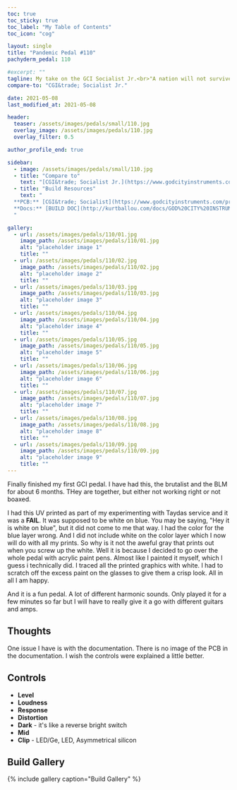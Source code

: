 ```yaml
---
toc: true
toc_sticky: true
toc_label: "My Table of Contents"
toc_icon: "cog"

layout: single
title: "Pandemic Pedal #110"
pachyderm_pedal: 110

#excerpt: ""
tagline: My take on the GCI Socialist Jr.<br>"A nation will not survive morally or economically when so few have so much and so many have so little" - Bernie Sanders
compare-to: "CGI&trade; Socialist Jr."

date: 2021-05-08
last_modified_at: 2021-05-08

header:
  teaser: /assets/images/pedals/small/110.jpg
  overlay_image: /assets/images/pedals/110.jpg
  overlay_filter: 0.5

author_profile_end: true

sidebar:
  - image: /assets/images/pedals/small/110.jpg
  - title: "Compare to"
    text: "[CGI&trade; Socialist Jr.](https://www.godcityinstruments.com/products/socialist-jr)"
  - title: "Build Resources"
    text: "
  **PCB:** [CGI&trade; Socialist](https://www.godcityinstruments.com/products/socialist-jr)<br>
  **Docs:** [BUILD DOC](http://kurtballou.com/docs/GOD%20CITY%20INSTRUMENTS%20-%20Socialist%20Jr.%20V1.0%20Build%20guide.pdf)
  "

gallery:
  - url: /assets/images/pedals/110/01.jpg
    image_path: /assets/images/pedals/110/01.jpg
    alt: "placeholder image 1"
    title: ""
  - url: /assets/images/pedals/110/02.jpg
    image_path: /assets/images/pedals/110/02.jpg
    alt: "placeholder image 2"
    title: ""
  - url: /assets/images/pedals/110/03.jpg
    image_path: /assets/images/pedals/110/03.jpg
    alt: "placeholder image 3"
    title: ""
  - url: /assets/images/pedals/110/04.jpg
    image_path: /assets/images/pedals/110/04.jpg
    alt: "placeholder image 4"
    title: ""
  - url: /assets/images/pedals/110/05.jpg
    image_path: /assets/images/pedals/110/05.jpg
    alt: "placeholder image 5"
    title: ""
  - url: /assets/images/pedals/110/06.jpg
    image_path: /assets/images/pedals/110/06.jpg
    alt: "placeholder image 6"
    title: ""
  - url: /assets/images/pedals/110/07.jpg
    image_path: /assets/images/pedals/110/07.jpg
    alt: "placeholder image 7"
    title: ""
  - url: /assets/images/pedals/110/08.jpg
    image_path: /assets/images/pedals/110/08.jpg
    alt: "placeholder image 8"
    title: ""
  - url: /assets/images/pedals/110/09.jpg
    image_path: /assets/images/pedals/110/09.jpg
    alt: "placeholder image 9"
    title: ""
---
```


Finally finished my first GCI pedal. I have had this, the brutalist and the BLM for about 6 months. THey are together, but either not working right or not boaxed. 

I had this UV printed as part of my experimenting with  Taydas service and it was a **FAIL**. It was supposed to be white on blue. You may be saying, "Hey it is white on blue", but it did not come to me that way. I had the color for the blue layer wrong. And I did not include white on the color layer which I now will do with all my prints. So why is it not the aweful gray that prints out when you screw up the white. Well it is because I decided to go over the whole pedal with acrylic paint pens. Almost like I painted it myself, which I guess i technically did. I traced all the printed graphics with white. I had to scratch off the excess paint on the glasses to give them a crisp look. All in all I am happy. 

And it is a fun pedal. A lot of different harmonic sounds. Only played it for a few minutes so far but I will have to really give it a go with different guitars and amps.

## Thoughts

One issue I have is with the documentation. There is no image of the PCB in the documentation. I wish the controls were explained a little better.

## Controls

* **Level**
* **Loudness**
* **Response**
* **Distortion**
* **Dark** - it's like a reverse bright switch
* **Mid** 
* **Clip** - LED/Ge, LED, Asymmetrical silicon

## Build Gallery ##

{% include gallery caption="Build Gallery" %}